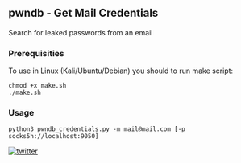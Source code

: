 ## **pwndb - Get Mail Credentials**
Search for leaked passwords from an email

### Prerequisities
To use in Linux (Kali/Ubuntu/Debian) you should to run make script:
```
chmod +x make.sh
./make.sh
```

### Usage
```[python]
python3 pwndb_credentials.py -m mail@mail.com [-p socks5h://localhost:9050]
```


 [![twitter][1.1]][1]

[1.1]: http://i.imgur.com/tXSoThF.png (twitter icon with padding)
[1]: http://www.twitter.com/josueencinar


<!-- Grab your social icons from https://github.com/carlsednaoui/gitsocial -->